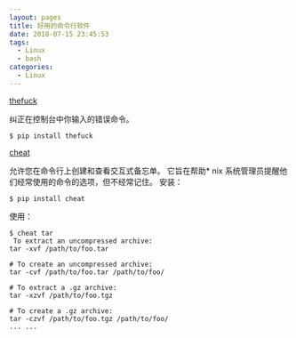 ```yaml
---
layout: pages
title: 好用的命令行软件
date: 2018-07-15 23:45:53
tags:
  - Linux
  - bash
categories:
  - Linux
---
```


[thefuck](https://github.com/nvbn/thefuck)

纠正在控制台中你输入的错误命令。

```shell
$ pip install thefuck
```

<!-- more -->

[cheat](https://github.com/chrisallenlane/cheat)

允许您在命令行上创建和查看交互式备忘单。 它旨在帮助\* nix 系统管理员提醒他们经常使用的命令的选项，但不经常记住。
安装：

```shell
$ pip install cheat
```

使用：

```shell
$ cheat tar
 To extract an uncompressed archive:
tar -xvf /path/to/foo.tar

# To create an uncompressed archive:
tar -cvf /path/to/foo.tar /path/to/foo/

# To extract a .gz archive:
tar -xzvf /path/to/foo.tgz

# To create a .gz archive:
tar -czvf /path/to/foo.tgz /path/to/foo/
... ...
```
